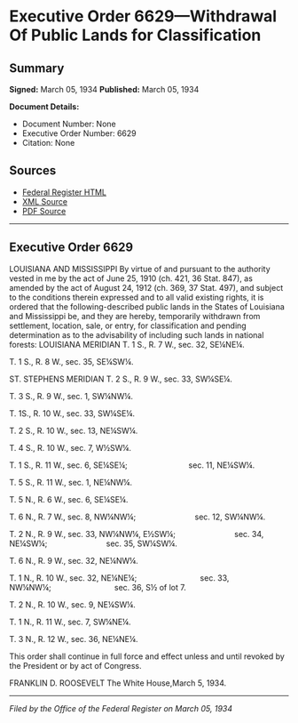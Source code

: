# Executive Order 6629—Withdrawal Of Public Lands for Classification

## Summary

**Signed:** March 05, 1934
**Published:** March 05, 1934

**Document Details:**
- Document Number: None
- Executive Order Number: 6629
- Citation: None

## Sources
- [Federal Register HTML](https://www.presidency.ucsb.edu/documents/executive-order-6629-withdrawal-public-lands-for-classification)
- [XML Source](None)
- [PDF Source](None)

---

## Executive Order 6629

LOUISIANA AND MISSISSIPPI
By virtue of and pursuant to the authority vested in me by the act of June 25, 1910 (ch. 421, 36 Stat. 847), as amended by the act of August 24, 1912 (ch. 369, 37 Stat. 497), and subject to the conditions therein expressed and to all valid existing rights, it is ordered that the following-described public lands in the States of Louisiana and Mississippi be, and they are hereby, temporarily withdrawn from settlement, location, sale, or entry, for classification and pending determination as to the advisability of including such lands in national forests:
LOUISIANA MERIDIAN
T. 1 S., R. 7 W., sec. 32, SE¼NE¼.

T. 1 S., R. 8 W., sec. 35, SE¼SW¼.

ST. STEPHENS MERIDIAN
T. 2 S., R. 9 W., sec. 33, SW¼SE¼.

T. 3 S., R. 9 W., sec. 1, SW¼NW¼.

T. 1S., R. 10 W., sec. 33, SW¼SE¼.

T. 2 S., R. 10 W., sec. 13, NE¼SW¼.

T. 4 S., R. 10 W., sec. 7, W½SW¼.

T. 1 S., R. 11 W., sec. 6, SE¼SE¼;                            sec. 11, NE¼SW¼.

T. 5 S., R. 11 W., sec. 1, NE¼NW¼.

T. 5 N., R. 6 W., sec. 6, SE¼SE¼.

T. 6 N., R. 7 W., sec. 8, NW¼NW¼;                           sec. 12, SW¼NW¼.

T. 2 N., R. 9 W., sec. 33, NW¼NW¼, E½SW¼;                           sec. 34, NE¼SW¼;                           sec. 35, SW¼SW¼.

T. 6 N., R. 9 W., sec. 32, NE¼NW¼.

T. 1 N., R. 10 W., sec. 32, NE¼NE¼;                             sec. 33, NW¼NW¼;                             sec. 36, S½ of lot 7.

T. 2 N., R. 10 W., sec. 9, NE¼SW¼.

T. 1 N., R. 11 W., sec. 7, SW¼NE¼.

T. 3 N., R. 12 W., sec. 36, NE¼NE¼.

This order shall continue in full force and effect unless and until revoked by the President or by act of Congress.

FRANKLIN D. ROOSEVELT
The White House,March 5, 1934.

---

*Filed by the Office of the Federal Register on March 05, 1934*
